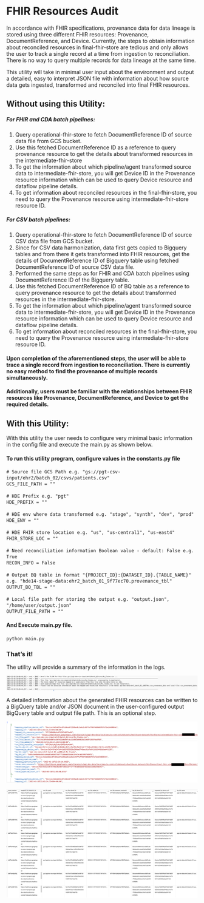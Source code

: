 # FHIR Resources Audit

In accordance with FHIR specifications, provenance data for data lineage is stored using three different FHIR resources: Provenance, DocumentReference, and Device. Currently, the steps to obtain information about reconciled resources in final-fhir-store are tedious and only allows the user to track a single record at a time from ingestion to reconciliation. There is no way to query multiple records for data lineage at the same time.

This utility will take in minimal user input about the environment and output a detailed, easy to interpret JSON file with information about how source data gets ingested, transformed and reconciled into final FHIR resources.


## Without using this Utility:

##### For FHIR and CDA batch pipelines:

1. Query operational-fhir-store to fetch DocumentReference ID  of source data file from GCS bucket.
2. Use this fetched DocumentReference ID as a reference to query provenance resource to get the details about transformed resources in the intermediate-fhir-store
3. To get the information about which pipeline/agent transformed source data to intermediate-fhir-store, you will get Device ID in the Provenance resource information which can be used to query Device resource and dataflow pipeline details.
4. To get information about reconciled resources in the final-fhir-store, you need to query the Provenance resource using intermediate-fhir-store resource ID.

##### For CSV batch pipelines:

1. Query operational-fhir-store to fetch DocumentReference ID  of source CSV data file from GCS bucket.
2. Since for CSV data harmonization, data first gets copied to Bigquery tables and from there it gets transformed into FHIR resources, get the details of DocumentReference ID  of Bigquery table using fetched DocumentReference ID  of source CSV data file.
3. Performed the same steps as for FHIR and CDA batch pipelines using DocumentReference ID of the Bigquery table.
4. Use this fetched DocumentReference ID of BQ table as a reference to query provenance resource to get the details about transformed resources in the intermediate-fhir-store.
5. To get the information about which pipeline/agent transformed source data to intermediate-fhir-store, you will get Device ID in the Provenance resource information which can be used to query Device resource and dataflow pipeline details.
6. To get information about reconciled resources in the final-fhir-store, you need to query the Provenance resource using intermediate-fhir-store resource ID.


#### Upon completion of the aforementioned steps, the user will be able to trace a single record from ingestion to reconciliation. There is currently no easy method to find the provenance of multiple records simultaneously.

#### Additionally, users must be familiar with the relationships between FHIR resources like Provenance, DocumentReference, and Device to get the required details.


## With this Utility:

With this utility the user needs to configure very minimal basic information in the config file and execute the main.py as shown below.


#### To run this utility program, configure values in the constants.py file 

```
# Source file GCS Path e.g. "gs://pgt-csv-input/ehr2/batch_02/csvs/patients.csv"
GCS_FILE_PATH = ""

# HDE Prefix e.g. "pgt"
HDE_PREFIX = ""           

# HDE env where data transformed e.g. "stage", "synth", "dev", "prod"
HDE_ENV = ""

# HDE FHIR store location e.g. "us", "us-central1", "us-east4"
FHIR_STORE_LOC = ""

# Need reconciliation information Boolean value - default: False e.g. True
RECON_INFO = False

# Output BQ table in format "{PROJECT_ID}:{DATASET_ID}.{TABLE_NAME}" e.g. "hde14-stage-data:ehr2_batch_01_9f77ec70.provenance_tbl"
OUTPUT_BQ_TBL = ""

# Local file path for storing the output e.g. "output.json", "/home/user/output.json"
OUTPUT_FILE_PATH = ""

```

#### And Execute main.py file. 
```
python main.py
```


### That’s it!

The utility will provide a summary of the information in the logs.

![Log output image](./output_images/log_op.png)

A detailed information about the generated FHIR resources can be written to a BigQuery table and/or JSON document in the user-configured output BigQuery table and output file path. This is an optional step.

![json output image](./output_images/json_op.png)

![Bigquery table output image](./output_images/bqtable_op.png)
